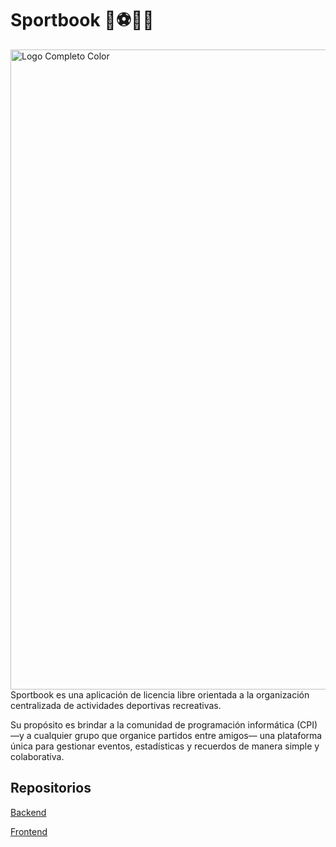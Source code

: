 # Sportbook 📒⚽🏐🎾

<img width="1024" height="1024" alt="Logo Completo Color" src="https://github.com/user-attachments/assets/a2579249-2975-4d9c-b260-58c5dfc82ceb" />
Sportbook es una aplicación de licencia libre orientada a la organización centralizada de actividades deportivas recreativas.

Su propósito es brindar a la comunidad de programación informática (CPI) —y a cualquier grupo que organice partidos entre amigos— una plataforma única para gestionar eventos, estadísticas y recuerdos de manera simple y colaborativa.

## Repositorios

[Backend](https://github.com/fabianfrangella/sportbook-backend)

[Frontend](https://github.com/aarongutierrez08/sportbook-frontend)

